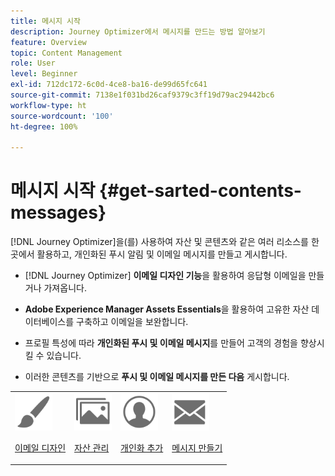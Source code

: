 ```yaml
---
title: 메시지 시작
description: Journey Optimizer에서 메시지를 만드는 방법 알아보기
feature: Overview
topic: Content Management
role: User
level: Beginner
exl-id: 712dc172-6c0d-4ce8-ba16-de99d65fc641
source-git-commit: 7138e1f031bd26caf9379c3ff19d79ac29442bc6
workflow-type: ht
source-wordcount: '100'
ht-degree: 100%

---
```


# 메시지 시작 {#get-sarted-contents-messages}

[!DNL Journey Optimizer]을(를) 사용하여 자산 및 콘텐츠와 같은 여러 리소스를 한 곳에서 활용하고, 개인화된 푸시 알림 및 이메일 메시지를 만들고 게시합니다.

* [!DNL Journey Optimizer] **이메일 디자인 기능**&#x200B;을 활용하여 응답형 이메일을 만들거나 가져옵니다.

* **Adobe Experience Manager Assets Essentials**&#x200B;을 활용하여 고유한 자산 데이터베이스를 구축하고 이메일을 보완합니다.

* 프로필 특성에 따라 **개인화된 푸시 및 이메일 메시지**&#x200B;를 만들어 고객의 경험을 향상시킬 수 있습니다.

* 이러한 콘텐츠를 기반으로 **푸시 및 이메일 메시지를 만든 다음** 게시합니다.

<table>
<tr>
<td><img src="assets/do-not-localize/icon_design.svg" width="60px"><p><a href="design-emails.md">이메일 디자인</a></p></td>
<td><img src="assets/do-not-localize/icon_assets.svg" width="60px"><p><a href="assets-essentials.md">자산 관리</a></p></td>
<td><img src="assets/do-not-localize/icon_personalization.svg" width="60px"><p><a href="personalization/personalize.md">개인화 추가</a></p></td>
<td><img src="assets/do-not-localize/icon_messages.svg" width="60px"><p><a href="create-message.md">메시지 만들기</a></p></td></tr>
</table>

